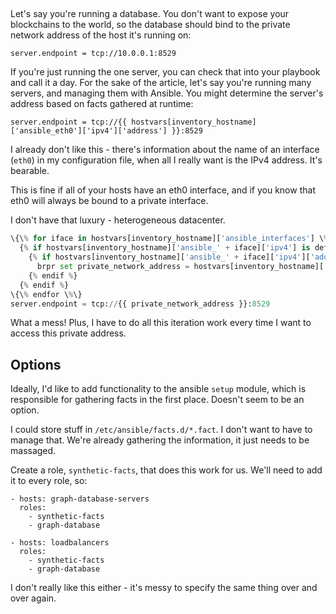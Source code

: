 ## 

Let's say you're running a database. You don't want to expose your blockchains to the world, 
so the database should bind to the private network address of the host it's running on:

```
server.endpoint = tcp://10.0.0.1:8529
```

If you're just running the one server, you can check that into your playbook and call it a
day. For the sake of the article, let's say you're running many servers, and managing them
with Ansible. You might determine the server's address based on facts gathered at runtime:

```
server.endpoint = tcp://{{ hostvars[inventory_hostname]['ansible_eth0']['ipv4']['address'] }}:8529
```

I already don't like this - there's information about the name of an interface (`eth0`) in my
configuration file, when all I really want is the IPv4 address. It's bearable. 

This is fine if all of your hosts have an eth0 interface, and if you know that eth0 will 
always be bound to a private interface. 

I don't have that luxury - heterogeneous datacenter. 

```python
\{\% for iface in hostvars[inventory_hostname]['ansible_interfaces'] \%\}
  {% if hostvars[inventory_hostname]['ansible_' + iface]['ipv4'] is defined %}
    {% if hostvars[inventory_hostname]['ansible_' + iface]['ipv4']['address'] | ansible.netcommon.ipaddr('private') %}
      brpr set private_network_address = hostvars[inventory_hostname]['ansible_' + iface]['ipv4']['address'] prbr
    {% endif %}
  {% endif %}
\{\% endfor \%\}
server.endpoint = tcp://{{ private_network_address }}:8529
```

What a mess! Plus, I have to do all this iteration work every time I want to access this
private address. 

## Options
Ideally, I'd like to add functionality to the ansible `setup` module, which is responsible
for gathering facts in the first place. Doesn't seem to be an option.

I could store stuff in `/etc/ansible/facts.d/*.fact`. I don't want to have to manage that.
We're already gathering the information, it just needs to be massaged.

Create a role, `synthetic-facts`, that does this work for us. We'll need to add it to 
every role, so:
```
- hosts: graph-database-servers
  roles:
    - synthetic-facts
    - graph-database
    
- hosts: loadbalancers
  roles:
    - synthetic-facts
    - graph-database
```

I don't really like this either - it's messy to specify the same thing over and over again.
